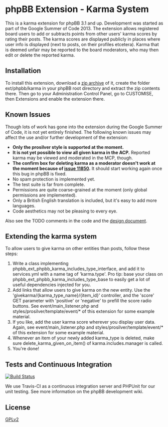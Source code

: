 phpBB Extension - Karma System
==============================

This is a karma extension for phpBB 3.1 and up. Development was started as part of the Google Summer of Code 2013. The extension allows registered board users to add or subtracts points from other users' karma scores by rating their posts. The karma scores are displayed publicly in places where user info is displayed (next to posts, on their profiles etcetera). Karma that is deemed unfair may be reported to the board moderators, who may then edit or delete the reported karma.


Installation
------------

To install this extension, download a [zip archive](https://github.com/rechosen/phpbb3-ext-karma/archive/master.zip) of it, create the folder ext/phpbb/karma in your phpBB root directory and extract the zip contents there. Then go to your Administration Control Panel, go to CUSTOMISE, then Extensions and enable the extension there.


Known Issues
------------

Though lots of work has gone into the extension during the Google Summer of Code, it is not yet entirely finished. The following known issues may affect the use and/or further development of the extension:

* **Only the prosilver style is supported at the moment.**
* **It is not yet possible to view all given karma in the ACP.** Reported karma may be viewed and moderated in the MCP, though.
* **The confirm box for deleting karma as a moderator doesn't work at the moment because of [issue 11850](http://tracker.phpbb.com/browse/PHPBB3-11850).** It should start working again once this bug in phpBB is fixed.
* No spam protection is implemented yet.
* The test suite is far from complete.
* Permissions are quite coarse-grained at the moment (only global permissions are implemented).
* Only a British English translation is included, but it's easy to add more languages.
* Code aesthetics may not be pleasing to every eye.

Also see the TODO comments in the code and the [design document](https://docs.google.com/document/d/1bTk5EDqtDMWwS0uMfG-93AMS8PQJJORvCsiyrelgPdg/edit?usp=sharing).


Extending the karma system
--------------------------

To allow users to give karma on other entities than posts, follow these steps:

1. Write a class implementing phpbb_ext_phpbb_karma_includes_type_interface, and add it to services.yml with a name tag of 'karma.type'. Pro tip: base your class on phpbb_ext_phpbb_karma_includes_type_base to easily get a lot of useful dependencies injected for you.
2. Add links that allow users to give karma on the new entity. Use the 'givekarma/{karma_type_name}/{item_id}' controller, and the 'score' GET parameter with 'positive' or 'negative' to prefill the score radio buttons. See event/main_listener.php and styles/prosilver/template/event/* of this extension for some example material.
3. If you like, add the user karma score wherever you display user data. Again, see event/main_listener.php and styles/prosilver/template/event/* of this extension for some example material.
4. Whenever an item of your newly added karma_type is deleted, make sure delete_karma_given_on_item() of karma.includes.manager is called.
5. You're done!


Tests and Continuous Integration
--------------------------------

[![Build Status](https://travis-ci.org/rechosen/phpbb3-ext-karma.png?branch=master)](https://travis-ci.org/rechosen/phpbb3-ext-karma)

We use Travis-CI as a continuous integration server and PHPUnit for our unit testing. See more information on the phpBB development wiki.


License
-------
[GPLv2](license.txt)
